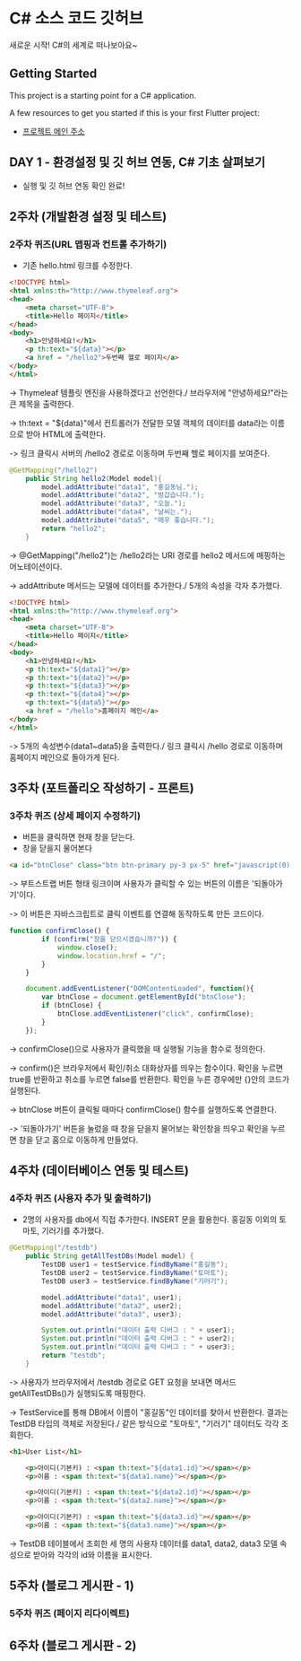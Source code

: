 # C# 소스 코드 깃허브

새로운 시작! C#의 세계로 떠나보아요~

## Getting Started

This project is a starting point for a C# application.

A few resources to get you started if this is your first Flutter project:

- [프로젝트 메인 주소](https://github.com/Minju0980/SPRING_20240980)

## DAY 1 - 환경설정 및 깃 허브 연동, C# 기초 살펴보기

- 실행 및 깃 허브 연동 확인 완료!

## 2주차 (개발환경 설정 및 테스트)

### 2주차 퀴즈(URL 맵핑과 컨트롤 추가하기)

- 기존 hello.html 링크를 수정한다.

```html
<!DOCTYPE html>
<html xmlns:th="http://www.thymeleaf.org">
<head>
    <meta charset="UTF-8">
    <title>Hello 페이지</title>
</head>
<body>
    <h1>안녕하세요!</h1>
    <p th:text="${data}"></p>
    <a href = "/hello2">두번째 헬로 페이지</a>
</body>
</html>
```
-> Thymeleaf 템플릿 엔진을 사용하겠다고 선언한다./ 브라우저에 "안녕하세요!"라는 큰 제목을 출력한다.

-> th:text = "${data}"에서 컨트롤러가 전달한 모델 객체의 데이터를 data라는 이름으로 받아 HTML에 출력한다.

-> 링크 클릭시 서버의 /hello2 경로로 이동하며 두번째 헬로 페이지를 보여준다.

```java
@GetMapping("/hello2")
    public String hello2(Model model){
        model.addAttribute("data1", "홍길동님.");
        model.addAttribute("data2", "방갑습니다.");
        model.addAttribute("data3", "오늘.");
        model.addAttribute("data4", "날씨는.");
        model.addAttribute("data5", "매우 좋습니다.");
        return "hello2";
    }
```

-> @GetMapping("/hello2")는 /hello2라는 URI 경로를 hello2 메서드에 매핑하는 어노테이션이다.

-> addAttribute 메서드는 모델에 데이터를 추가한다./ 5개의 속성을 각자 추가했다.

```html
<!DOCTYPE html>
<html xmlns:th="http://www.thymeleaf.org">
<head>
    <meta charset="UTF-8">
    <title>Hello 페이지</title>
</head>
<body>
    <h1>안녕하세요!</h1>
    <p th:text="${data1}"></p>
    <p th:text="${data2}"></p>
    <p th:text="${data3}"></p>
    <p th:text="${data4}"></p>
    <p th:text="${data5}"></p>
    <a href = "/hello">홈페이지 메인</a>
</body>
</html>
```

-> 5개의 속성변수(data1~data5)을 출력한다./ 링크 클릭시 /hello 경로로 이동하며 홈페이지 메인으로 돌아가게 된다.


## 3주차 (포트폴리오 작성하기 - 프론트)

### 3주차 퀴즈 (상세 페이지 수정하기)

- 버튼을 클릭하면 현재 창을 닫는다.
- 창을 닫을지 물어본다

```html
<a id="btnClose" class="btn btn-primary py-3 px-5" href="javascript(0);">되돌아가기</a>
```

-> 부트스트랩 버튼 형태 링크이며 사용자가 클릭할 수 있는 버튼의 이름은 '되돌아가기'이다.

-> 이 버튼은 자바스크립트로 클릭 이벤트를 연결해 동작하도록 만든 코드이다.

```javascript
function confirmClose() {
        if (confirm("창을 닫으시겠습니까?")) {
            window.close();
            window.location.href = "/";
        }
    }

    document.addEventListener("DOMContentLoaded", function(){
        var btnClose = document.getElementById("btnClose");
        if (btnClose) {
            btnClose.addEventListener("click", confirmClose);
        }
    });
```
-> confirmClose()으로 사용자가 클릭했을 때 실행될 기능을 함수로 정의한다. 

-> confirm()은 브라우저에서 확인/취소 대화상자를 띄우는 함수이다. 확인을 누르면 true를 반환하고 취소를 누르면 false를 반환한다. 확인을 누른 경우에만 {}안의 코드가 실행된다.

-> btnClose 버튼이 클릭될 때마다 confirmClose() 함수를 실행하도록 연결한다.

-> '되돌아가기' 버튼을 눌렀을 때 창을 닫을지 물어보는 확인창을 띄우고 확인을 누르면 창을 닫고 홈으로 이동하게 만들었다.

## 4주차 (데이터베이스 연동 및 테스트)

### 4주차 퀴즈 (사용자 추가 및 출력하기)

- 2명의 사용자를 db에서 직접 추가한다. INSERT 문을 활용한다.
홍길동 이외의 토마토, 기러기를 추가했다.

```java
@GetMapping("/testdb")
    public String getAllTestDBs(Model model) {
        TestDB user1 = testService.findByName("홍길동");
        TestDB user2 = testService.findByName("토마토");
        TestDB user3 = testService.findByName("기러기");

        model.addAttribute("data1", user1);
        model.addAttribute("data2", user2);
        model.addAttribute("data3", user3);

        System.out.println("데이터 출력 디버그 : " + user1);
        System.out.println("데이터 출력 디버그 : " + user2);
        System.out.println("데이터 출력 디버그 : " + user3);
        return "testdb";
    }
```

-> 사용자가 브라우저에서 /testdb 경로로 GET 요청을 보내면 메서드 getAllTestDBs()가 실행되도록 매핑한다.

-> TestService를 통해 DB에서 이름이 "홍길동"인 데이터를 찾아서 반환한다. 결과는 TestDB 타입의 객체로 저장된다./ 같은 방식으로 "토마토", "기러기" 데이터도 각각 조회한다.

```html
<h1>User List</h1>

    <p>아이디(기본키) : <span th:text="${data1.id}"></span></p>
    <p>이름 : <span th:text="${data1.name}"></span></p>

    <p>아이디(기본키) : <span th:text="${data2.id}"></span></p>
    <p>이름 : <span th:text="${data2.name}"></span></p>

    <p>아이디(기본키) : <span th:text="${data3.id}"></span></p>
    <p>이름 : <span th:text="${data3.name}"></span></p>
```
-> TestDB 테이블에서 조회한 세 명의 사용자 데이터를 data1, data2, data3 모델 속성으로 받아와 각각의 id와 이름을 표시한다.

## 5주차 (블로그 게시판 - 1)

### 5주차 퀴즈 (페이지 리다이렉트)

## 6주차 (블로그 게시판 - 2)
